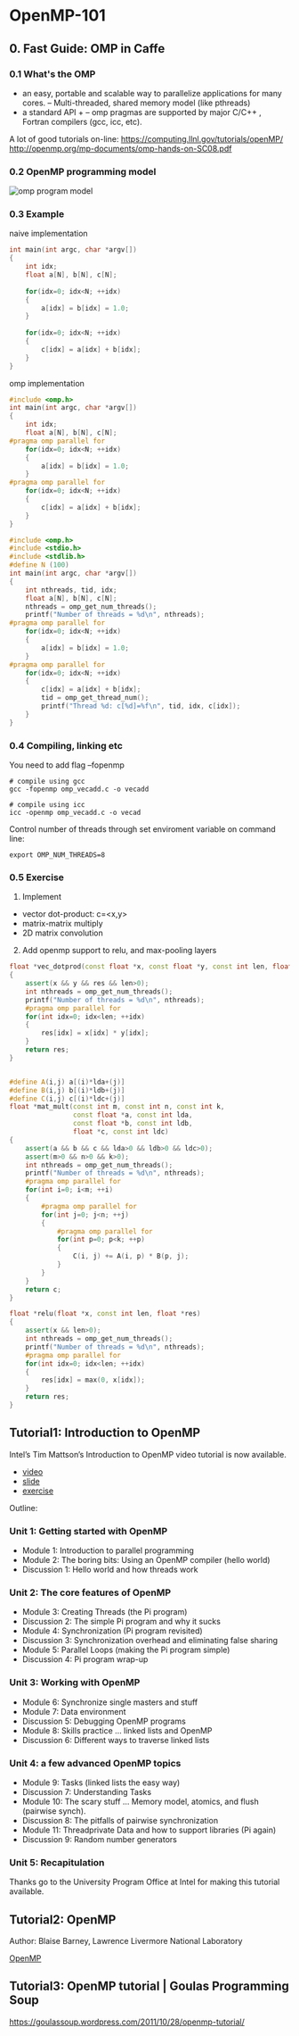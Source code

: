 # OpenMP-101

## 0. Fast Guide: OMP in Caffe

### 0.1 What's the OMP

- an easy, portable and scalable way to parallelize applications for  many cores. – Multi-threaded, shared memory model (like pthreads) 
- a standard API +  – omp  pragmas are supported by major C/C++ , Fortran compilers (gcc, icc, etc).  
 
A lot of good tutorials on-line: https://computing.llnl.gov/tutorials/openMP/ http://openmp.org/mp-documents/omp-hands-on-SC08.pdf 

### 0.2 OpenMP programming model 

![omp program model](./assets/omp1.png)

### 0.3 Example

naive implementation

```c
int main(int argc, char *argv[])
{
    int idx;
    float a[N], b[N], c[N];
    
    for(idx=0; idx<N; ++idx)
    {
        a[idx] = b[idx] = 1.0;
    }
    
    for(idx=0; idx<N; ++idx)
    {
        c[idx] = a[idx] + b[idx];
    }
}
```

omp implementation

```c
#include <omp.h>
int main(int argc, char *argv[])
{
    int idx;
    float a[N], b[N], c[N];
#pragma omp parallel for
    for(idx=0; idx<N; ++idx)
    {
        a[idx] = b[idx] = 1.0;
    }
#pragma omp parallel for
    for(idx=0; idx<N; ++idx)
    {
        c[idx] = a[idx] + b[idx];
    }
}
```

```c
#include <omp.h>
#include <stdio.h>
#include <stdlib.h>
#define N (100)
int main(int argc, char *argv[])
{
    int nthreads, tid, idx;
    float a[N], b[N], c[N];
    nthreads = omp_get_num_threads();
    printf("Number of threads = %d\n", nthreads);
#pragma omp parallel for
    for(idx=0; idx<N; ++idx)
    {
        a[idx] = b[idx] = 1.0;
    }
#pragma omp parallel for
    for(idx=0; idx<N; ++idx)
    {
        c[idx] = a[idx] + b[idx];
        tid = omp_get_thread_num();
        printf("Thread %d: c[%d]=%f\n", tid, idx, c[idx]);
    }
}
```

### 0.4 Compiling, linking etc 

You need to add flag –fopenmp

```shell
# compile using gcc
gcc -fopenmp omp_vecadd.c -o vecadd

# compile using icc
icc -openmp omp_vecadd.c -o vecad
```

Control number of threads through set enviroment variable on command line:

```shell
export OMP_NUM_THREADS=8 
```

### 0.5 Exercise

1. Implement
  - vector dot-product: c=<x,y>
  - matrix-matrix multiply
  - 2D matrix convolution
2. Add openmp support to relu, and max-pooling layers 


```cc
float *vec_dotprod(const float *x, const float *y, const int len, float *res)
{
    assert(x && y && res && len>0);
    int nthreads = omp_get_num_threads();
    printf("Number of threads = %d\n", nthreads);
    #pragma omp parallel for
    for(int idx=0; idx<len; ++idx)
    {
        res[idx] = x[idx] * y[idx];
    }
    return res;
}


#define A(i,j) a[(i)*lda+(j)]
#define B(i,j) b[(i)*ldb+(j)]
#define C(i,j) c[(i)*ldc+(j)]
float *mat_mult(const int m, const int n, const int k,
                const float *a, const int lda,
                const float *b, const int ldb, 
                float *c, const int ldc)
{
    assert(a && b && c && lda>0 && ldb>0 && ldc>0);
    assert(m>0 && n>0 && k>0);
    int nthreads = omp_get_num_threads();
    printf("Number of threads = %d\n", nthreads);
    #pragma omp parallel for
    for(int i=0; i<m; ++i)
    {
        #pragma omp parallel for
        for(int j=0; j<n; ++j)
        {
            #pragma omp parallel for
            for(int p=0; p<k; ++p)
            {
                C(i, j) += A(i, p) * B(p, j);
            }
        }
    }
    return c;
}

float *relu(float *x, const int len, float *res)
{
    assert(x && len>0);
    int nthreads = omp_get_num_threads();
    printf("Number of threads = %d\n", nthreads);
    #pragma omp parallel for
    for(int idx=0; idx<len; ++idx)
    {
        res[idx] = max(0, x[idx]);
    }
    return res;
}
```

## Tutorial1: Introduction to OpenMP

Intel’s Tim Mattson’s Introduction to OpenMP video tutorial is now available.

- [video](https://www.youtube.com/playlist?list=PLLX-Q6B8xqZ8n8bwjGdzBJ25X2utwnoEG)
- [slide](https://www.openmp.org/wp-content/uploads/Intro_To_OpenMP_Mattson.pdf)
- [exercise](http://www.openmp.org/wp-content/uploads/FMattson_OMP_exercises.zip)

Outline:

### Unit 1: Getting started with OpenMP

- Module 1: Introduction to parallel programming
- Module 2: The boring bits: Using an OpenMP compiler (hello world)
- Discussion 1: Hello world and how threads work

### Unit 2: The core features of OpenMP
- Module 3: Creating Threads (the Pi program)
- Discussion 2: The simple Pi program and why it sucks
- Module 4: Synchronization (Pi program revisited)
- Discussion 3: Synchronization overhead and eliminating false sharing
- Module 5: Parallel Loops (making the Pi program simple)
- Discussion 4: Pi program wrap-up

### Unit 3: Working with OpenMP
- Module 6: Synchronize single masters and stuff
- Module 7: Data environment
- Discussion 5: Debugging OpenMP programs
- Module 8: Skills practice … linked lists and OpenMP
- Discussion 6: Different ways to traverse linked lists

### Unit 4: a few advanced OpenMP topics
- Module 9: Tasks (linked lists the easy way)
- Discussion 7: Understanding Tasks
- Module 10: The scary stuff … Memory model, atomics, and flush (pairwise synch).
- Discussion 8: The pitfalls of pairwise synchronization
- Module 11: Threadprivate Data and how to support libraries (Pi again)
- Discussion 9: Random number generators

### Unit 5: Recapitulation

Thanks go to the University Program Office at Intel for making this tutorial available.

## Tutorial2: OpenMP

Author: Blaise Barney, Lawrence Livermore National Laboratory

[OpenMP](https://computing.llnl.gov/tutorials/openMP/)

## Tutorial3: OpenMP tutorial | Goulas Programming Soup  
https://goulassoup.wordpress.com/2011/10/28/openmp-tutorial/

